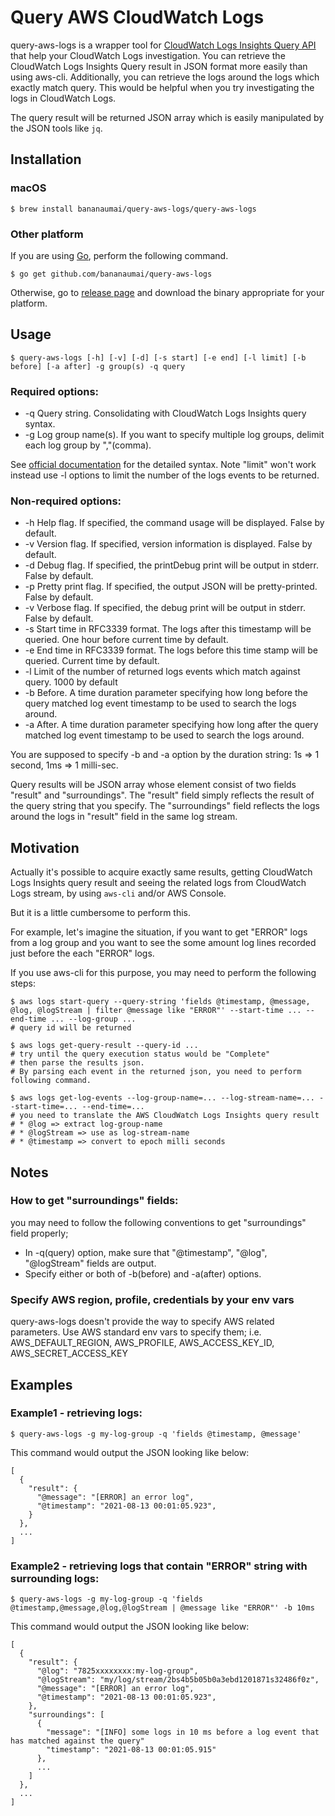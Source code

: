 # Query AWS CloudWatch Logs

query-aws-logs is a wrapper tool for [CloudWatch Logs Insights Query API](https://docs.aws.amazon.com/AmazonCloudWatch/latest/logs/AnalyzingLogData.html) that help your CloudWatch Logs investigation.
You can retrieve the CloudWatch Logs Insights Query result in JSON format more easily than using aws-cli.
Additionally, you can retrieve the logs around the logs which exactly match query.
This would be helpful when you try investigating the logs in CloudWatch Logs.

The query result will be returned JSON array which is easily manipulated by the JSON tools like `jq`.

## Installation

### macOS

```
$ brew install bananaumai/query-aws-logs/query-aws-logs
```

### Other platform

If you are using [Go](https://golang.org/), perform the following command.

```
$ go get github.com/bananaumai/query-aws-logs
```

Otherwise, go to [release page](https://github.com/bananaumai/query-aws-logs/releases/latest)
and download the binary appropriate for your platform.

## Usage

```
$ query-aws-logs [-h] [-v] [-d] [-s start] [-e end] [-l limit] [-b before] [-a after] -g group(s) -q query
```

### Required options:

* -q	Query string. Consolidating with CloudWatch Logs Insights query syntax.
* -g	Log group name(s). If you want to specify multiple log groups, delimit each log group by ","(comma). 

See [official documentation](https://docs.aws.amazon.com/AmazonCloudWatch/latest/logs/CWL_QuerySyntax.html) for the detailed syntax.
Note "limit" won't work instead use -l options to limit the number of the logs events to be returned.

### Non-required options:

* -h    Help flag. If specified, the command usage will be displayed. False by default.
* -v    Version flag. If specified, version information is displayed. False by default.
* -d    Debug flag. If specified, the printDebug print will be output in stderr. False by default.
* -p    Pretty print flag. If specified, the output JSON will be pretty-printed. False by default.
* -v    Verbose flag. If specified, the debug print will be output in stderr. False by default.
* -s	Start time in RFC3339 format. The logs after this timestamp will be queried. One hour before current time by default.
* -e	End time in RFC3339 format. The logs before this time stamp will be queried. Current time by default.
* -l    Limit of the number of returned logs events which match against query. 1000 by default
* -b    Before. A time duration parameter specifying how long before the query matched log event timestamp to be used to search the logs around.
* -a    After. A time duration parameter specifying how long after the query matched log event timestamp to be used to search the logs around.

You are supposed to specify -b and -a option by the duration string: 1s => 1 second, 1ms => 1 milli-sec.

Query results will be JSON array whose element consist of two fields "result" and "surroundings".
The "result" field simply reflects the result of the query string that you specify.
The "surroundings" field reflects the logs around the logs in "result" field in the same log stream.


## Motivation

Actually it's possible to acquire exactly same results, getting CloudWatch Logs Insights query result and
seeing the related logs from CloudWatch Logs stream, by using `aws-cli` and/or AWS Console.

But it is a little cumbersome to perform this.

For example, let's imagine the situation, if you want to get "ERROR" logs from a log group
and you want to see the some amount log lines recorded just before the each "ERROR" logs.

If you use aws-cli for this purpose, you may need to perform the following steps:

```
$ aws logs start-query --query-string 'fields @timestamp, @message, @log, @logStream | filter @message like "ERROR"' --start-time ... --end-time ... --log-group ...
# query id will be returned

$ aws logs get-query-result --query-id ...
# try until the query execution status would be "Complete"
# then parse the results json.
# By parsing each event in the returned json, you need to perform following command.

$ aws logs get-log-events --log-group-name=... --log-stream-name=... --start-time=... --end-time=...
# you need to translate the AWS CloudWatch Logs Insights query result
# * @log => extract log-group-name
# * @logStream => use as log-stream-name
# * @timestamp => convert to epoch milli seconds
```

## Notes

### How to get "surroundings" fields:

you may need to follow the following conventions to get "surroundings" field properly;

* In -q(query) option, make sure that "@timestamp", "@log", "@logStream" fields are output.
* Specify either or both of -b(before) and -a(after) options.

### Specify AWS region, profile, credentials by your env vars

query-aws-logs doesn't provide the way to specify AWS related parameters.
Use AWS standard env vars to specify them;
i.e. AWS_DEFAULT_REGION, AWS_PROFILE, AWS_ACCESS_KEY_ID, AWS_SECRET_ACCESS_KEY

## Examples

### Example1 - retrieving logs:

```
$ query-aws-logs -g my-log-group -q 'fields @timestamp, @message'
```

This command would output the JSON looking like below:

```
[
  {
    "result": {
      "@message": "[ERROR] an error log",
      "@timestamp": "2021-08-13 00:01:05.923",
    }
  },
  ...
]
```

### Example2 - retrieving logs that contain "ERROR" string with surrounding logs:

```
$ query-aws-logs -g my-log-group -q 'fields @timestamp,@message,@log,@logStream | @message like "ERROR"' -b 10ms
```

This command would output the JSON looking like below:

```
[
  {
    "result": {
      "@log": "7825xxxxxxxx:my-log-group",
      "@logStream": "my/log/stream/2bs4b5b05b0a3ebd1201871s32486f0z",
      "@message": "[ERROR] an error log",
      "@timestamp": "2021-08-13 00:01:05.923",
    },
    "surroundings": [
      {
        "message": "[INFO] some logs in 10 ms before a log event that has matched against the query"
        "timestamp": "2021-08-13 00:01:05.915"
      },
      ...
    ]
  },
  ...
]
```


